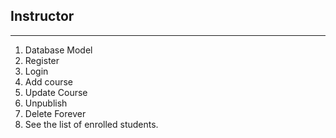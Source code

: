 ## Instructor
--------------
1. Database Model
2. Register
3. Login
4. Add course
5. Update Course
6. Unpublish
7. Delete Forever
8. See the list of enrolled students.